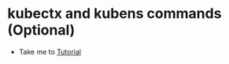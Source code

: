 # kubectx and kubens commands (Optional)
  - Take me to [Tutorial](https://kodekloud.com/topic/kubectx-and-kubens-command-line-utilities/)
